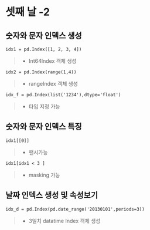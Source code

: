 # 셋째 날 -2

## 숫자와 문자 인덱스 생성

```idx1 = pd.Index([1, 2, 3, 4])```
> * Int64Index 객체 생성

```idx2 = pd.Index(range(1,4))```
> * rangeIndex 객체 생성

```idx_f = pd.Index(list('1234'),dtype='float')```
> * 타입 지정 가능

## 숫자와 문자 인덱스 특징

```idx1[[0]]```
> * 팬시가능

```idx1[idx1 < 3 ]```
> * masking 가능

## 날짜 인덱스 생성 및 속성보기

```idx_d = pd.Index(pd.date_range('20130101',periods=3)) ```
> * 3일치 datatime Index 객체 생성
